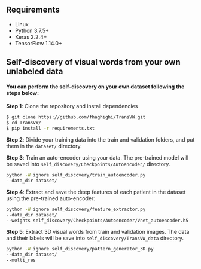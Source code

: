 ## Requirements

+ Linux
+ Python 3.7.5+
+ Keras 2.2.4+
+ TensorFlow 1.14.0+

## Self-discovery of visual words from your own unlabeled data

####  You can perform the self-discovery on your own dataset following the steps below:

**Step 1**: Clone the repository and install dependencies
```bash
$ git clone https://github.com/fhaghighi/TransVW.git
$ cd TransVW/
$ pip install -r requirements.txt

```

**Step 2**: Divide your training data into the train and validation folders, and put them in the `dataset/` directory. 

**Step 3**: Train an auto-encoder using your data. The pre-trained model will be saved into `self_discovery/Checkpoints/Autoencoder/` directory.  

```bash
python -W ignore self_discovery/train_autoencoder.py 
--data_dir dataset/ 
```
**Step 4**: Extract and save the deep features of each patient in the dataset using the pre-trained auto-encoder:

```bash
python -W ignore self_discovery/feature_extractor.py 
--data_dir dataset/  
--weights self_discovery/Checkpoints/Autoencoder/Vnet_autoencoder.h5
```

**Step 5**: Extract 3D visual words from train and validation images. The data and their labels will be save into `self_discovery/TransVW_data` directory.

```bash
python -W ignore self_discovery/pattern_generator_3D.py 
--data_dir dataset/  
--multi_res

```

